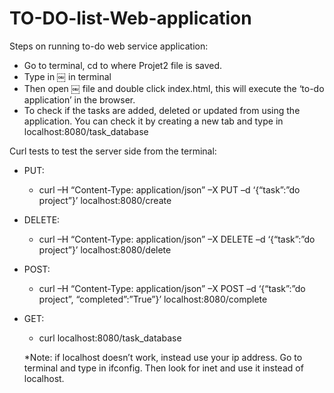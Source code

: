 # TO-DO-list-Web-application

Steps on running to-do web service application:
  - Go to terminal, cd to where Projet2 file is saved.
  - Type in ￼ in terminal
  - Then open ￼ file and double click index.html,
      this will execute the ‘to-do application’ in the browser.
  - To check if the tasks are added, deleted or updated from
      using the application. You can check it by creating a new tab and type in localhost:8080/task_database
      
      
  Curl tests to test the server side from the terminal: 
   - PUT:
      - curl –H “Content-Type: application/json” –X PUT –d ‘{“task”:”do project”}’ localhost:8080/create
   - DELETE:
      - curl –H “Content-Type: application/json” –X DELETE –d ‘{“task”:”do project”}’ localhost:8080/delete
   - POST:
      - curl –H “Content-Type: application/json” –X POST –d ‘{“task”:”do project”, “completed”:”True”}’ localhost:8080/complete
   - GET:
       - curl localhost:8080/task_database
       
      *Note: if localhost doesn’t work, instead use your ip address. 
      Go to terminal and type in ifconfig. Then look for inet and use it instead of localhost.
     
